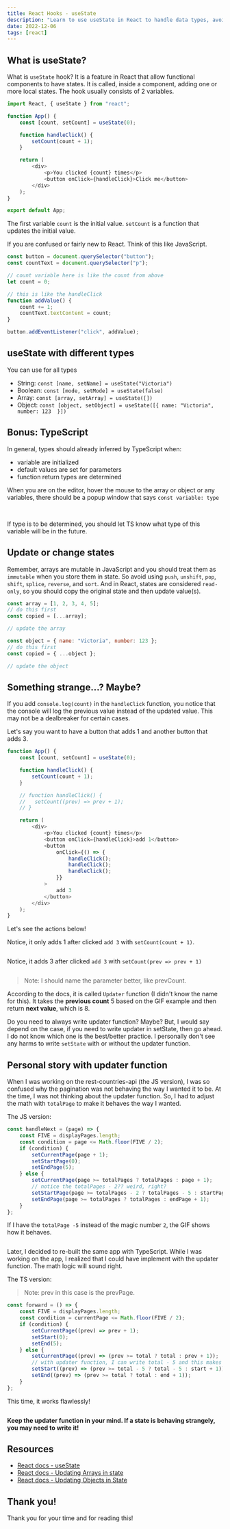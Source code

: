 ```yaml
---
title: React Hooks - useState
description: "Learn to use useState in React to handle data types, avoid mutability in arrays & update state values. Bonus: TypeScript & handling state logging behavior."
date: 2022-12-06
tags: [react]
---
```


## What is useState?

What is `useState` hook? It is a feature in React that allow functional components to have states. It is called, inside a component, adding one or more local states. The hook usually consists of 2 variables.

```js
import React, { useState } from "react";

function App() {
	const [count, setCount] = useState(0);

	function handleClick() {
		setCount(count + 1);
	}

	return (
		<div>
			<p>You clicked {count} times</p>
			<button onClick={handleClick}>Click me</button>
		</div>
	);
}

export default App;
```

The first variable `count` is the initial value. `setCount` is a function that updates the initial value.

If you are confused or fairly new to React. Think of this like JavaScript.

```js
const button = document.querySelector("button");
const countText = document.querySelector("p");

// count variable here is like the count from above
let count = 0;

// this is like the handleClick
function addValue() {
	count += 1;
	countText.textContent = count;
}

button.addEventListener("click", addValue);
```

## useState with different types

You can use for all types

- String: `const [name, setName] = useState("Victoria")`
- Boolean: `const [mode, setMode] = useState(false)`
- Array: `const [array, setArray] = useState([])`
- Object: `const [object, setObject] = useState([{ name: "Victoria", number: 123  }])`

## Bonus: TypeScript

In general, types should already inferred by TypeScript when:

- variable are initialized
- default values are set for parameters
- function return types are determined

When you are on the editor, hover the mouse to the array or object or any variables, there should be a popup window that says `const variable: type`

<img src="https://user-images.githubusercontent.com/35031228/206090180-ac27305a-5cc7-4518-8ffa-fc510aeee0fb.png" alt="">
<img src="https://user-images.githubusercontent.com/35031228/206090385-e1137ca8-cea1-493b-860e-7162330fa70d.png" alt="">

If type is to be determined, you should let TS know what type of this variable will be in the future.

## Update or change states

Remember, arrays are mutable in JavaScript and you should treat them as `immutable` when you store them in state. So avoid using `push`, `unshift`, `pop`, `shift`, `splice`, `reverse`, and `sort`. And in React, states are considered `read-only`, so you should copy the original state and then update value(s).

```js
const array = [1, 2, 3, 4, 5];
// do this first
const copied = [...array];

// update the array
```

```js
const object = { name: "Victoria", number: 123 };
// do this first
const copied = { ...object };

// update the object
```

## Something strange...? Maybe?

If you add `console.log(count)` in the `handleClick` function, you notice that the console will log the previous value instead of the updated value. This may not be a dealbreaker for certain cases.

Let's say you want to have a button that adds 1 and another button that adds 3.

```js
function App() {
	const [count, setCount] = useState(0);

	function handleClick() {
		setCount(count + 1);
	}

	// function handleClick() {
	//   setCount((prev) => prev + 1);
	// }

	return (
		<div>
			<p>You clicked {count} times</p>
			<button onClick={handleClick}>add 1</button>
			<button
				onClick={() => {
					handleClick();
					handleClick();
					handleClick();
				}}
			>
				add 3
			</button>
		</div>
	);
}
```

Let's see the actions below!

Notice, it only adds 1 after clicked `add 3` with `setCount(count + 1)`.

<img src="https://user-images.githubusercontent.com/35031228/206037427-f2d7bb11-36c0-4065-964d-792458259c4e.gif" alt="">

Notice, it adds 3 after clicked `add 3` with `setCount(prev => prev + 1)`

<img src="https://user-images.githubusercontent.com/35031228/206037764-ddb487d9-cace-4429-a00a-1c79be1c4049.gif" alt="">

> Note: I should name the parameter better, like prevCount.

According to the docs, it is called `Updater` function (I didn't know the name for this). It takes the **previous count** 5 based on the GIF example and then return **next value**, which is 8.

Do you need to always write updater function? Maybe? But, I would say depend on the case, if you need to write updater in setState, then go ahead. I do not know which one is the best/better practice. I personally don't see any harms to write `setState` with or without the updater function.

## Personal story with updater function

When I was working on the rest-countries-api (the JS version), I was so confused why the pagination was not behaving the way I wanted it to be. At the time, I was not thinking about the updater function. So, I had to adjust the math with `totalPage` to make it behaves the way I wanted.

The JS version:

```js
const handleNext = (page) => {
	const FIVE = displayPages.length;
	const condition = page <= Math.floor(FIVE / 2);
	if (condition) {
		setCurrentPage(page + 1);
		setStartPage(0);
		setEndPage(5);
	} else {
		setCurrentPage(page >= totalPages ? totalPages : page + 1);
		// notice the totalPages - 2?? weird, right?
		setStartPage(page >= totalPages - 2 ? totalPages - 5 : startPage + 1);
		setEndPage(page >= totalPages ? totalPages : endPage + 1);
	}
};
```

If I have the `totalPage -5` instead of the magic number `2`, the GIF shows how it behaves.

<img src="https://user-images.githubusercontent.com/35031228/206044718-0fdc274b-58ee-47b5-8a1c-5e4c681d6847.gif" alt="">

Later, I decided to re-built the same app with TypeScript. While I was working on the app, I realized that I could have implement with the updater function. The math logic will sound right.

The TS version:

> Note: prev in this case is the prevPage.

```ts
const forward = () => {
	const FIVE = displayPages.length;
	const condition = currentPage <= Math.floor(FIVE / 2);
	if (condition) {
		setCurrentPage((prev) => prev + 1);
		setStart(0);
		setEnd(5);
	} else {
		setCurrentPage((prev) => (prev >= total ? total : prev + 1));
		// with updater function, I can write total - 5 and this makes sense to me
		setStart((prev) => (prev >= total - 5 ? total - 5 : start + 1));
		setEnd((prev) => (prev >= total ? total : end + 1));
	}
};
```

This time, it works flawlessly!

<img src="https://user-images.githubusercontent.com/35031228/206045208-d23b9ca2-d1a7-4ca2-93ba-0da574aeb180.gif" alt="">

**Keep the updater function in your mind. If a state **is behaving **strangely**, you** may need to write it!**

## Resources

- [React docs - useState](https://beta.reactjs.org/apis/react/useState)
- [React docs - Updating Arrays in state](https://beta.reactjs.org/learn/updating-arrays-in-state)
- [React docs - Updating Objects in State](https://beta.reactjs.org/learn/updating-objects-in-state)

## Thank you!

Thank you for your time and for reading this!
